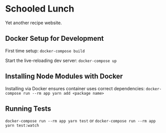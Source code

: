 # Schooled Lunch
Yet another recipe website.

## Docker Setup for Development
First time setup: 
`docker-compose build` 

Start the live-reloading dev server:
`docker-compose up`

## Installing Node Modules with Docker
Installing via Docker ensures container uses correct dependencies:
`docker-compose run --rm app yarn add <package name>`

## Running Tests
`docker-compose run --rm app yarn test`
or
`docker-compose run --rm app yarn test:watch`
